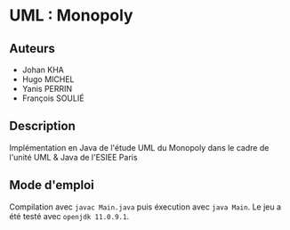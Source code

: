 # UML : Monopoly

## Auteurs

- Johan KHA
- Hugo MICHEL
- Yanis PERRIN
- François SOULIÉ

## Description

Implémentation en Java de l'étude UML du Monopoly dans le cadre de l'unité UML & Java de l'ESIEE Paris

## Mode d'emploi

Compilation avec ``javac Main.java`` puis éxecution avec ``java Main``. Le jeu a été testé avec ``openjdk 11.0.9.1``.